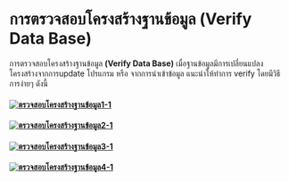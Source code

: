 # การตรวจสอบโครงสร้างฐานข้อมูล (Verify Data Base)

การตรวจสอบโครงสร้างฐานข้อมูล **(Verify Data Base)**
เมื่อฐานข้อมูลมีการเปลี่ยนแปลงโครงสร้างจากการupdate โปรแกรม หรือ
จากการนำเข้าข้อมูล แนะนำให้ทำการ verify โดยมีวิธีการง่ายๆ ดังนี้

#### [![ตรวจสอบโครงสร้างฐานข้อมูล1-1](/images/ตรวจสอบโครงสร้างฐานข้อมูล1-1.jpg)](/images/ตรวจสอบโครงสร้างฐานข้อมูล1-1.jpg)

#### [![ตรวจสอบโครงสร้างฐานข้อมูล2-1](/images/ตรวจสอบโครงสร้างฐานข้อมูล2-1.jpg)](/images/ตรวจสอบโครงสร้างฐานข้อมูล2-1.jpg)

#### [![ตรวจสอบโครงสร้างฐานข้อมูล3-1](/images/ตรวจสอบโครงสร้างฐานข้อมูล3-1.jpg)](/images/ตรวจสอบโครงสร้างฐานข้อมูล3-1.jpg)

#### [![ตรวจสอบโครงสร้างฐานข้อมูล4-1](/images/ตรวจสอบโครงสร้างฐานข้อมูล4-1.jpg)](/images/ตรวจสอบโครงสร้างฐานข้อมูล4-1.jpg)

